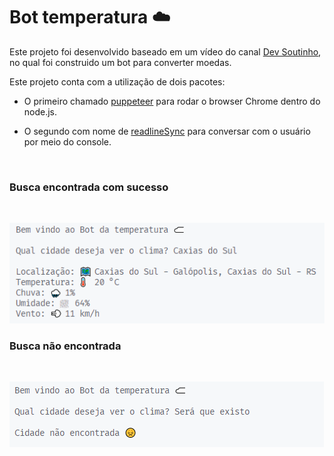 # Bot temperatura ☁️

Este projeto foi desenvolvido baseado em um vídeo do canal [Dev Soutinho](https://www.youtube.com/watch?v=4W55nFDyIrc), no qual foi construido um bot para converter moedas.

Este projeto conta com a utilização de dois pacotes:

- O primeiro chamado [puppeteer](https://github.com/puppeteer/puppeteer) para rodar o browser Chrome dentro do node.js.

- O segundo com nome de [readlineSync](https://www.npmjs.com/package/readline-sync) para conversar com o usuário por meio do console.

<br/>

### Busca encontrada com sucesso

<br/>

![sucesso](.github/sucesso.png)

### Busca não encontrada

<br/>

![erro](.github/erro.png)

